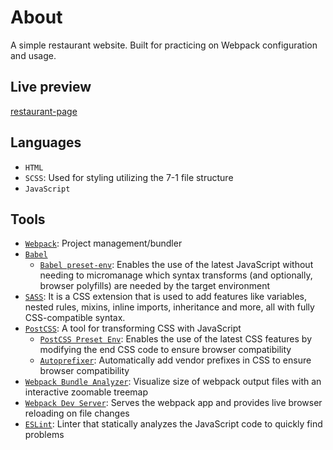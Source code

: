 # About

A simple restaurant website. Built for practicing on Webpack configuration and
usage.

## Live preview

[restaurant-page]()

## Languages

- `HTML`
- `SCSS`: Used for styling utilizing the 7-1 file structure
- `JavaScript`

## Tools

- [`Webpack`](https://webpack.js.org/): Project management/bundler
- [`Babel`](https://github.com/babel/babel)
  - [`Babel preset-env`](https://babeljs.io/docs/babel-preset-env.html): Enables
    the use of the latest JavaScript without needing to micromanage which syntax
    transforms (and optionally, browser polyfills) are needed by the target
    environment
- [`SASS`](https://sass-lang.com/): It is a CSS extension that is used to add
  features like variables, nested rules, mixins, inline imports, inheritance and
  more, all with fully CSS-compatible syntax.
- [`PostCSS`](https://postcss.org/): A tool for transforming CSS with JavaScript
  - [`PostCSS Preset Env`](https://github.com/csstools/postcss-plugins/tree/main/plugin-packs/postcss-preset-env):
    Enables the use of the latest CSS features by modifying the end CSS code to
    ensure browser compatibility
  - [`Autoprefixer`](https://github.com/postcss/autoprefixer): Automatically add
    vendor prefixes in CSS to ensure browser compatibility
- [`Webpack Bundle Analyzer`](https://github.com/webpack-contrib/webpack-bundle-analyzer):
  Visualize size of webpack output files with an interactive zoomable treemap
- [`Webpack Dev Server`](https://github.com/webpack/webpack-dev-server): Serves
  the webpack app and provides live browser reloading on file changes
- [`ESLint`](https://eslint.org): Linter that statically analyzes the JavaScript
  code to quickly find problems
